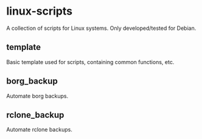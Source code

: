# linux-scripts

A collection of scripts for Linux systems.
Only developed/tested for Debian.

## template
Basic template used for scripts, containing common functions, etc.

## borg_backup
Automate borg backups.

## rclone_backup
Automate rclone backups.

